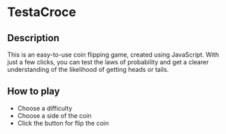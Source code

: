 # TestaCroce

## Description

This is an easy-to-use coin flipping game, created using JavaScript. With just a few clicks, you can test the laws of probability and get a clearer understanding of the likelihood of getting heads or tails.

## How to play

- Choose a difficulty
- Choose a side of the coin
- Click the button for flip the coin
